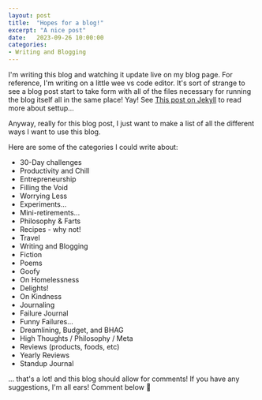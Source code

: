```yaml
---
layout: post
title:  "Hopes for a blog!"
excerpt: "A nice post"
date:   2023-09-26 10:00:00
categories: 
- Writing and Blogging
---
```


I'm writing this blog and watching it update live on my blog page. For reference, I'm writing on a little wee vs code editor. It's sort of strange to see a blog post start to take form with all of the files necessary for running the blog itself all in the same place! Yay! See [This post on Jekyll](https://lukejbrennan.github.io/2014/07/02/how-i-made-this-blog.html) to read more about settup...

Anyway, really for this blog post, I just want to make a list of all the different ways I want to use this blog. 


Here are some of the categories I could write about:
- 30-Day challenges
- Productivity and Chill
- Entrepreneurship
- Filling the Void
- Worrying Less
- Experiments...
- Mini-retirements...
- Philosophy & Farts
- Recipes - why not!
- Travel
- Writing and Blogging
- Fiction
- Poems
- Goofy
- On Homelessness
- Delights!
- On Kindness
- Journaling
- Failure Journal
- Funny Failures...
- Dreamlining, Budget, and BHAG
- High Thoughts / Philosophy / Meta
- Reviews (products, foods, etc)
- Yearly Reviews
- Standup Journal


... that's a lot! and this blog should allow for comments! If you have any suggestions, I'm all ears! Comment below 😬 